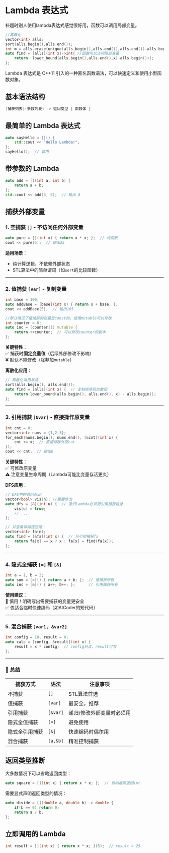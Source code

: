 # Lambda 表达式

补题时别人使用lambda表达式感觉很好用，函数可以调用局部变量。

```c++
//离散化
vector<int> alls; 
sort(alls.begin(),alls.end());
int m = alls.erase(unique(alls.begin(),alls.end()),alls.end())-alls.begin();//最后范围是1-m
auto find = [alls](int x)->int{ //函数可以访问局部变量
    return  lower_bound(alls.begin(),alls.end(),x)-alls.begin()+1;
};
```

Lambda 表达式是 C++11 引入的一种匿名函数语法，可以快速定义和使用小型函数对象。

## 基本语法结构

```cpp
[捕获列表](参数列表) -> 返回类型 { 函数体 }
```

## 最简单的 Lambda 表达式

```cpp
auto sayHello = []() { 
    std::cout << "Hello Lambda!"; 
};
sayHello();  // 调用
```

## 带参数的 Lambda

```cpp
auto add = [](int a, int b) { 
    return a + b; 
};
std::cout << add(3, 5);  // 输出 8
```

## 捕获外部变量

### 1. 空捕获 `[]` - 不访问任何外部变量

```cpp
auto pure = [](int x) { return x * x; };  // 纯函数
cout << pure(5);  // 输出25
```

**适用场景**：  

- 纯计算逻辑，不依赖外部状态
- STL算法中的简单谓词（如`sort`的比较函数）

---

### 2. 值捕获 `[var]` - 复制变量

```cpp
int base = 100;
auto addBase = [base](int x) { return x + base; };
cout << addBase(5);  // 输出105

//默认情况下值捕获的变量是const的，使用mutable可以修改
int counter = 0;
auto inc = [counter]() mutable { 
    return ++counter;  // 可以修改counter的副本
};
```

**关键特性**：  
✅ 捕获时**固定变量值**（后续外部修改不影响）  
❌ 默认不能修改（除非加`mutable`）  

**离散化应用**：  

```cpp
// 离散化常用写法
sort(alls.begin(), alls.end());
auto find = [alls](int x) {  // 复制排序后的数组
    return lower_bound(alls.begin(), alls.end(), x) - alls.begin();
};
```

---

### 3. 引用捕获 `[&var]` - 直接操作原变量

```cpp
int cnt = 0;
vector<int> nums = {1,2,3};
for_each(nums.begin(), nums.end(), [&cnt](int x) {
    cnt += x;  // 直接修改外部cnt
});
cout << cnt;  // 输出6
```

**关键特性**：  
✅ 可修改原变量  
⚠️ 注意变量生命周期（Lambda可能比变量存活更久）  

**DFS应用**：  

```cpp
// DFS中的访问标记
vector<bool> vis(n); //需要修改
auto dfs = [&](int u) {  // 递归Lambda必须用引用捕获自身
    vis[u] = true;
    // ...
};

// 并查集带路径压缩
vector<int> fa(n);
auto find = [&fa](int x) {  // 只引用捕获fa
    return fa[x] == x ? x : fa[x] = find(fa[x]);
};
```

---

### 4. 隐式全捕获 `[=]` 和 `[&]`

```cpp
int a = 1, b = 2;
auto sum = [=]() { return a + b; };  // 值捕获所有
auto inc = [&]() { a++; b++; };      // 引用捕获所有
```

**使用建议**：  
🚫 慎用！明确写出需要捕获的变量更安全  
✅ 仅适合临时快速编码（如AtCoder的短代码）

---

### 5. 混合捕获 `[var1, &var2]`

```cpp
int config = 10, result = 0;
auto calc = [config, &result](int x) {
    result = x * config;  // config只读，result可写
};
```

---

### 📝 总结

| 捕获方式       | 语法     | 注意事项                  |
| -------------- | -------- | ------------------------- |
| 不捕获         | `[]`     | STL算法首选               |
| 值捕获         | `[var]`  | 最安全，推荐              |
| 引用捕获       | `[&var]` | 递归/修改外部变量时必须用 |
| 隐式全值捕获   | `[=]`    | 避免使用                  |
| 隐式全引用捕获 | `[&]`    | 快速编码时偶尔用          |
| 混合捕获       | `[a,&b]` | 精准控制捕获              |

## 返回类型推断

大多数情况下可以省略返回类型：

```cpp
auto square = [](int x) { return x * x; };  // 自动推断返回int
```

需要显式声明返回类型的情况：

```cpp
auto divide = [](double a, double b) -> double {
    if(b == 0) return 0;
    return a / b;
};
```

## 立即调用的 Lambda

```cpp
int result = [](int x) { return x * x; }(5);  // result = 25
```
